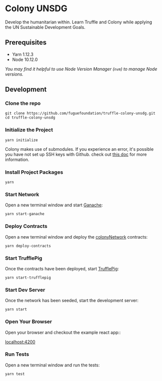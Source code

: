 # Colony UNSDG

Develop the humanitarian within. Learn Truffle and Colony while applying the UN Sustainable Development Goals.

## Prerequisites

- Yarn 1.12.3
- Node 10.12.0

_You may find it helpful to use Node Version Manager (`nvm`) to manage Node versions._

## Development

### Clone the repo

```
git clone https://github.com/fuguefoundation/truffle-colony-unsdg.git
cd truffle-colony-unsdg
```

### Initialize the Project

```
yarn initialize
```

Colony makes use of submodules. If you experience an error, it's possible you have not set up SSH keys with Github. check out [this doc](https://help.github.com/articles/generating-a-new-ssh-key-and-adding-it-to-the-ssh-agent/) for more information.

### Install Project Packages

```
yarn
```

### Start Network

Open a new terminal window and start [Ganache](https://github.com/trufflesuite/ganache-cli):

```
yarn start-ganache
```

### Deploy Contracts

Open a new terminal window and deploy the [colonyNetwork](https://github.com/JoinColony/colonyNetwork) contracts:

```
yarn deploy-contracts
```

### Start TrufflePig

Once the contracts have been deployed, start [TrufflePig](https://github.com/JoinColony/trufflepig):

```
yarn start-trufflepig
```

### Start Dev Server

Once the network has been seeded, start the development server:

```
yarn start
```

### Open Your Browser

Open your browser and checkout the example react app::

[localhost:4200](http://localhost:4200)

### Run Tests

Open a new terminal window and run the tests:

```
yarn test
```
